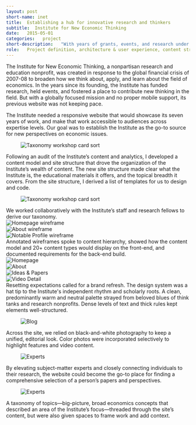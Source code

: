 ```yaml
---
layout: post
short-name: inet
title:  Establishing a hub for innovative research and thinkers
subtitle:  Institute for New Economic Thinking
date:   2015-05-01
categories:   project
short-description:   "With years of grants, events, and research under its belt, the Institute for New Economic Thinking had outgrown both its website architecture and its CMS. To justify itself to donors and the academic community, the Institute needed a new website that could connect its disparate content to prove and amplify its work."
role:   Project definition, architecture & user experience, content strategy, creative direction, design concept & system, digital style guide
---
```


The Institute for New Economic Thinking, a nonpartisan research and education nonprofit, was created in response to the global financial crisis of 2007-08 to broaden how we think about, apply, and learn about the field of economics. In the years since its founding, the Institute has funded research, held events, and fostered a place to contribute new thinking in the field. But with a globally focused mission and no proper mobile support, its previous website was not keeping pace.

The Institute needed a responsive website that would showcase its seven years of work, and make that work accessible to audiences across expertise levels. Our goal was to establish the Institute as the go-to source for new perspectives on economic issues.

<div class="fig-with-cap">
  <figure class="scrollable full-width-image"><img src="../../../../a/img/inet-01.jpg" alt="Taxonomy workshop card sort"></figure>
  <figcaption class="caption">Following an audit of the Institute’s content and analytics, I developed a content model and site structure that drove the organization of the Institute’s wealth of content. The new site structure made clear what the Institute is, the educational materials it offers, and the topical breadth it covers. From the site structure, I derived a list of templates for us to design and code.</figcaption>
</div>

<div class="fig-with-cap">
  <figure class="scrollable full-width-image"><img src="../../../../a/img/inet-02.jpg" alt="Taxonomy workshop card sort"></figure>
  <figcaption class="caption">We worked collaboratively with the Institute’s staff and research fellows to derive our taxonomy.</figcaption>
</div>

<div class="fig-with-cap">
  <div id="carousel-1">
    <div><img src="../../../../a/img/inet-03-01.jpg" alt="Homepage wireframe"></div>      
    <div><img src="../../../../a/img/inet-03-02.jpg" alt="About wireframe"></div>
    <div><img src="../../../../a/img/inet-03-03.jpg" alt="Notable Profile wireframe"></div>
  </div>
  <div class="caption">
    <div id="carousel-arrows-1"></div>
    <figcaption>Annotated wireframes spoke to content hierarchy, showed how the content model and 20+ content types would display on the front-end, and documented requirements for the back-end build.</figcaption>
  </div>
</div>

<div class="fig-with-cap">
  <div id="carousel-2">
    <div><img src="../../../../a/img/inet-04-01.jpg" alt="Homepage"></div>      
    <div><img src="../../../../a/img/inet-04-02.jpg" alt="About"></div>
    <div><img src="../../../../a/img/inet-04-03.jpg" alt="Ideas & Papers"></div>
    <div><img src="../../../../a/img/inet-04-04.jpg" alt="Video Detail"></div>
  </div>
  <div class="caption">
    <div id="carousel-arrows-2"></div>
    <figcaption>Resetting expectations called for a brand refresh. The design system was a hat tip to the Institute's independent rhythm and scholarly roots. A clean, predominantly warm and neutral palette strayed from beloved blues of think tanks and research nonprofits. Dense levels of text and thick rules kept elements well-structured.</figcaption>
  </div>
</div>

<div class="fig-with-cap">
  <figure class="scrollable full-width-image"><img src="../../../../a/img/inet-05.jpg" alt="Blog"></figure>
  <figcaption class="caption">Across the site, we relied on black-and-white photography to keep a unified, editorial look. Color photos were incorporated selectively to highlight features and video content.</figcaption>
</div>


<div class="fig-with-cap">
  <figure class="scrollable full-width-image"><img src="../../../../a/img/inet-06.jpg" alt="Experts"></figure>
  <figcaption class="caption">By elevating subject-matter experts and closely connecting individuals to their research, the website could become the go-to place for finding a comprehensive selection of a person’s papers and perspectives.</figcaption>
</div>

<div class="fig-with-cap">
  <figure class="scrollable full-width-image"><img src="../../../../a/img/inet-07.jpg" alt="Experts"></figure>
  <figcaption class="caption">A taxonomy of topics—big-picture, broad economics concepts that described an area of the Institute’s focus—threaded through the site’s content, but were also given spaces to frame work and add context.</figcaption>
</div>
